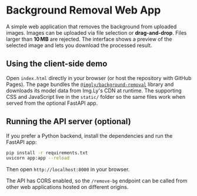 # Background Removal Web App

A simple web application that removes the background from uploaded images. Images can be uploaded via file selection or
**drag-and-drop**. Files larger than **10 MB** are rejected. The interface shows a preview of the selected image and lets
you download the processed result.

## Using the client-side demo

Open `index.html` directly in your browser (or host the repository with GitHub Pages).
The page bundles the [`@imgly/background-removal`](https://www.npmjs.com/package/@imgly/background-removal)
library and downloads its model data from Img.Ly's CDN at runtime. The supporting
CSS and JavaScript live in the `static/` folder so the same files work when
served from the optional FastAPI app.

## Running the API server (optional)

If you prefer a Python backend, install the dependencies and run the FastAPI app:

```bash
pip install -r requirements.txt
uvicorn app:app --reload
```

Then open `http://localhost:8000` in your browser.

The API has CORS enabled, so the `/remove-bg` endpoint can be called from other
web applications hosted on different origins.
